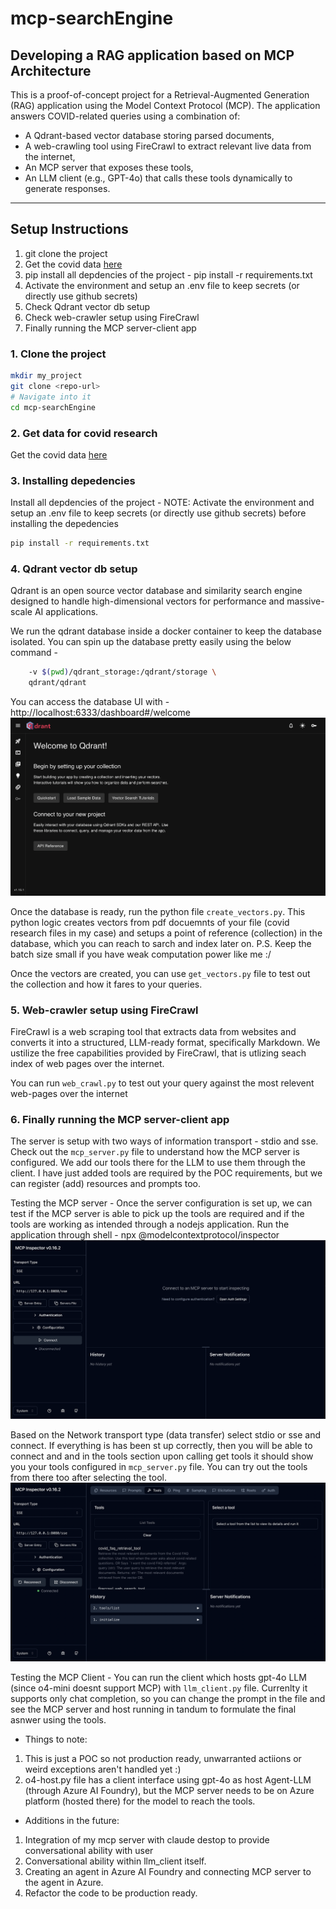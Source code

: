 # mcp-searchEngine

## Developing a RAG application based on MCP Architecture

This is a proof-of-concept project for a Retrieval-Augmented Generation (RAG) application using the Model Context Protocol (MCP). The application answers COVID-related queries using a combination of:

- A Qdrant-based vector database storing parsed documents,
- A web-crawling tool using FireCrawl to extract relevant live data from the internet,
- An MCP server that exposes these tools,
- An LLM client (e.g., GPT-4o) that calls these tools dynamically to generate responses.

---

## Setup Instructions
1. git clone the project
2. Get the covid data [here](https://drive.google.com/drive/folders/1jWj_uEqpvtV1hl0WJnNgVRxp2ICk9UiJ?usp=sharing)
3. pip install all depdencies of the project - pip install -r requirements.txt
4. Activate the environment and setup an .env file to keep secrets (or directly use github secrets)
5. Check Qdrant vector db setup
6. Check web-crawler setup using FireCrawl
7. Finally running the MCP server-client app

### 1. Clone the project
```bash 
mkdir my_project 
git clone <repo-url>
# Navigate into it 
cd mcp-searchEngine
 ```

 ### 2. Get data for covid research
 Get the covid data [here](https://drive.google.com/drive/folders/1jWj_uEqpvtV1hl0WJnNgVRxp2ICk9UiJ?usp=sharing)

### 3. Installing depedencies
Install all depdencies of the project - 
 NOTE: Activate the environment and setup an .env file to keep secrets (or directly use github secrets) before installing the depedencies
```bash 
pip install -r requirements.txt
 ```
### 4. Qdrant vector db setup
Qdrant is an open source vector database and similarity search engine designed to handle high-dimensional vectors for performance and massive-scale AI applications.

We run the qdrant database inside a docker container to keep the database isolated. You can spin up the database pretty easily using the below command - 
```bash docker run -p 6333:6333 -p 6334:6334 \
    -v $(pwd)/qdrant_storage:/qdrant/storage \
    qdrant/qdrant
```

You can access the database UI with - http://localhost:6333/dashboard#/welcome
![The dashboard will look like this ](assets/qdrant_dashboard.png)

Once the database is ready, run the python file `create_vectors.py`. This python logic creates vectors from pdf docuemnts of your file (covid research files in my case) and setups a point of reference (collection) in the database, which you can reach to sarch and index later on.
P.S. Keep the batch size small if you have weak computation power like me :/

Once the vectors are created, you can use `get_vectors.py` file to test out the collection and how it fares to your queries.

### 5. Web-crawler setup using FireCrawl
FireCrawl is a web scraping tool that extracts data from websites and converts it into a structured, LLM-ready format, specifically Markdown. We ustilize the free capabilities provided by FireCrawl, that is utlizing seach index of web pages over the internet.

You can run `web_crawl.py` to test out your query against the most relevent web-pages over the internet

### 6. Finally running the MCP server-client app
The server is setup with two ways of information transport - stdio and sse. 
Check out the `mcp_server.py` file to understand how the MCP server is configured. We add our tools there for the LLM to use them through the client. I have just added tools are required by the POC requirements, but we can register (add) resources and prompts too.

Testing the MCP server -
Once the server configuration is set up, we can test if the MCP server is able to pick up the tools are required and if the tools are working as intended through a nodejs application.
Run the application through shell -  npx @modelcontextprotocol/inspector 
![The Inspector dashboard will look like this ](assets/inspector_dashboard.png)

Based on the Network transport type (data transfer) select stdio or sse and connect. If everything is has been st up correctly, then you will be able to connect and and in the tools section upon calling get tools it should show you your tools configured in `mcp_server.py` file. You can try out the tools from there too after selecting the tool.
![Tool section on the Inspector](assets/tools.png)

Testing the MCP Client - 
You can run the client which hosts gpt-4o LLM (since o4-mini doesnt support MCP) with `llm_client.py` file. Currenlty it supports only chat completion, so you can change the prompt in the file and see the MCP server and host running in tandum to formulate the final asnwer using the tools.

- Things to note:
1. This is just a POC so not production ready, unwarranted actiions or weird exceptions aren't handled yet :)
2. o4-host.py file has a client interface using gpt-4o as host Agent-LLM (through Azure AI Foundry), but the MCP server needs to be on Azure platform (hosted there) for the model to reach the tools.

- Additions in the future:
1. Integration of my mcp server with claude destop to provide conversational ability with user
2. Conversational ability within llm_client itself.
3. Creating an agent in Azure AI Foundry and connecting MCP server to the agent in Azure.
4. Refactor the code to be production ready. 
